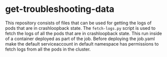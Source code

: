 # get-troubleshooting-data

This repository consists of files that can be used for getting the logs of pods that are in crashloopback state. The `fetch-logs.py` script is used to fetch the logs of all the pods that are in crashloopback state. This run inside of a container deployed as part of the job. Before deploying the job.yaml make the default serviceaccount in default namespace has permissions to fetch logs from all the pods in the cluster. 
